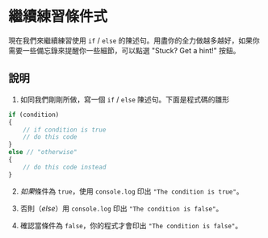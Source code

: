 繼續練習條件式
==============
現在我們來繼續練習使用 `if` / `else` 的陳述句。用盡你的全力做越多越好，如果你需要一些備忘錄來提醒你一些細節，可以點選 "Stuck? Get a hint!" 按鈕。

說明
-----------

1. 如同我們剛剛所做，寫一個 `if` / `else` 陳述句。下面是程式碼的雛形

  ``` javascript
  if (condition)
  {
      // if condition is true
      // do this code
  }
  else // "otherwise"
  {
      // do this code instead
  }
  ```

2. *如果*條件為 `true`，使用 `console.log` 印出 `"The condition is true"`。

3. 否則（*else*）用 `console.log` 印出 `"The condition is false"`。

4. 確認當條件為 `false`，你的程式才會印出 `"The condition is false"`。

